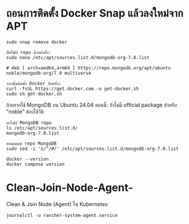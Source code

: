 # ถอนการติดตั้ง Docker Snap แล้วลงใหม่จาก APT
```
sudo snap remove docker

ปิดไฟล์ repo ด้วยคำสั่ง:
sudo nano /etc/apt/sources.list.d/mongodb-org-7.0.list

# deb [ arch=amd64,arm64 ] https://repo.mongodb.org/apt/ubuntu noble/mongodb-org/7.0 multiverse

จากนั้นติดตั้ง Docker อีกครั้ง:
curl -fsSL https://get.docker.com -o get-docker.sh
sudo sh get-docker.sh

```
ถ้าอยากใช้ MongoDB บน Ubuntu 24.04 ตอนนี้:
ยังไม่มี official package สำหรับ "noble" ต้องใช้วิธี:
```
หาไฟล์ MongoDB repo
ls /etc/apt/sources.list.d/
mongodb-org-7.0.list

คอมเมนต์ repo MongoDB
sudo sed -i 's/^/#/' /etc/apt/sources.list.d/mongodb-org-7.0.list

docker --version
docker compose version

```
# Clean-Join-Node-Agent-
Clean &amp; Join Node (Agent) ใน Kubernetes
```
journalctl -u rancher-system-agent.service
```
